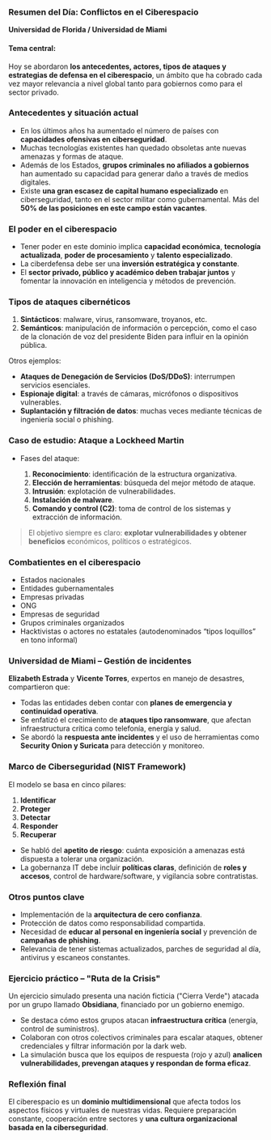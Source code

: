 ### **Resumen del Día: Conflictos en el Ciberespacio**

**Universidad de Florida / Universidad de Miami**

#### Tema central:

Hoy se abordaron **los antecedentes, actores, tipos de ataques y estrategias de defensa en el ciberespacio**, un ámbito que ha cobrado cada vez mayor relevancia a nivel global tanto para gobiernos como para el sector privado.

### **Antecedentes y situación actual**

- En los últimos años ha aumentado el número de países con **capacidades ofensivas en ciberseguridad**.
- Muchas tecnologías existentes han quedado obsoletas ante nuevas amenazas y formas de ataque.
- Además de los Estados, **grupos criminales no afiliados a gobiernos** han aumentado su capacidad para generar daño a través de medios digitales.
- Existe **una gran escasez de capital humano especializado** en ciberseguridad, tanto en el sector militar como gubernamental. Más del **50% de las posiciones en este campo están vacantes**.

### **El poder en el ciberespacio**

- Tener poder en este dominio implica **capacidad económica**, **tecnología actualizada**, **poder de procesamiento** y **talento especializado**.
- La ciberdefensa debe ser una **inversión estratégica y constante**.
- El **sector privado, público y académico deben trabajar juntos** y fomentar la innovación en inteligencia y métodos de prevención.

### **Tipos de ataques cibernéticos**

1. **Sintácticos**: malware, virus, ransomware, troyanos, etc.
2. **Semánticos**: manipulación de información o percepción, como el caso de la clonación de voz del presidente Biden para influir en la opinión pública.

Otros ejemplos:

- **Ataques de Denegación de Servicios (DoS/DDoS)**: interrumpen servicios esenciales.
- **Espionaje digital**: a través de cámaras, micrófonos o dispositivos vulnerables.
- **Suplantación y filtración de datos**: muchas veces mediante técnicas de ingeniería social o phishing.

### **Caso de estudio: Ataque a Lockheed Martin**

- Fases del ataque:
    
    1. **Reconocimiento**: identificación de la estructura organizativa.
    2. **Elección de herramientas**: búsqueda del mejor método de ataque.
    3. **Intrusión**: explotación de vulnerabilidades.
    4. **Instalación de malware**.
    5. **Comando y control (C2)**: toma de control de los sistemas y extracción de información.

> El objetivo siempre es claro: **explotar vulnerabilidades y obtener beneficios** económicos, políticos o estratégicos.

### **Combatientes en el ciberespacio**

- Estados nacionales
- Entidades gubernamentales
- Empresas privadas
- ONG
- Empresas de seguridad
- Grupos criminales organizados
- Hacktivistas o actores no estatales (autodenominados “tipos loquillos” en tono informal)

### **Universidad de Miami – Gestión de incidentes**

**Elizabeth Estrada** y **Vicente Torres**, expertos en manejo de desastres, compartieron que:

- Todas las entidades deben contar con **planes de emergencia y continuidad operativa**.
- Se enfatizó el crecimiento de **ataques tipo ransomware**, que afectan infraestructura crítica como telefonía, energía y salud.
- Se abordó la **respuesta ante incidentes** y el uso de herramientas como **Security Onion y Suricata** para detección y monitoreo.

### **Marco de Ciberseguridad (NIST Framework)**

El modelo se basa en cinco pilares:

1. **Identificar**    
2. **Proteger**
3. **Detectar**
4. **Responder**
5. **Recuperar**

- Se habló del **apetito de riesgo**: cuánta exposición a amenazas está dispuesta a tolerar una organización.
- La gobernanza IT debe incluir **políticas claras**, definición de **roles y accesos**, control de hardware/software, y vigilancia sobre contratistas.

### **Otros puntos clave**

- Implementación de la **arquitectura de cero confianza**.
- Protección de datos como responsabilidad compartida.
- Necesidad de **educar al personal en ingeniería social** y prevención de **campañas de phishing**.
- Relevancia de tener sistemas actualizados, parches de seguridad al día, antivirus y escaneos constantes.

### **Ejercicio práctico – "Ruta de la Crisis"**

Un ejercicio simulado presenta una nación ficticia ("Cierra Verde") atacada por un grupo llamado **Obsidiana**, financiado por un gobierno enemigo.

- Se destaca cómo estos grupos atacan **infraestructura crítica** (energía, control de suministros).
- Colaboran con otros colectivos criminales para escalar ataques, obtener credenciales y filtrar información por la dark web.
- La simulación busca que los equipos de respuesta (rojo y azul) **analicen vulnerabilidades, prevengan ataques y respondan de forma eficaz**.

### Reflexión final

El ciberespacio es un **dominio multidimensional** que afecta todos los aspectos físicos y virtuales de nuestras vidas. Requiere preparación constante, cooperación entre sectores y **una cultura organizacional basada en la ciberseguridad**.
